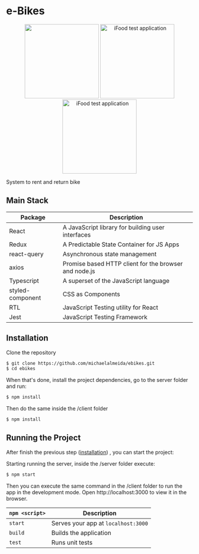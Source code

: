 # e-Bikes

<p align="center">
<img src="https://i.ibb.co/gVmvTVW/Screenshot-2022-11-30-at-19-16-08.png" width="200px">
<img src="https://i.ibb.co/2qdZvqY/Screenshot-2022-11-30-at-19-16-17.png" alt="iFood test application" width="200px">
<img src="https://i.ibb.co/vVsbb4T/Screenshot-2022-11-30-at-19-16-39.png" alt="iFood test application"  width="200px">
</p>

System to rent and return bike

## Main Stack

| Package          | Description                                           |
| ---------------- | ----------------------------------------------------- |
| React            | A JavaScript library for building user interfaces     |
| Redux            | A Predictable State Container for JS Apps             |
| react-query      | Asynchronous state management                         |
| axios            | Promise based HTTP client for the browser and node.js |
| Typescript       | A superset of the JavaScript language                 |
| styled-component | CSS as Components                                     |
| RTL              | JavaScript Testing utility for React                  |
| Jest             | JavaScript Testing Framework                          |

## Installation

Clone the repository

```bash
$ git clone https://github.com/michaelalmeida/ebikes.git
$ cd ebikes
```

When that's done, install the project dependencies, go to the server folder and run:

```bash
$ npm install
```

Then do the same inside the /client folder

```bash
$ npm install
```

## Running the Project

After finish the previous step ([installation](#installation)) , you can start the project:

Starting running the server, inside the /server folder execute:

```bash
$ npm start
```

Then you can execute the same command in the /client folder to run the app in the development mode. Open http://localhost:3000 to view it in the browser.

| `npm <script>` | Description                         |
| -------------- | ----------------------------------- |
| `start`        | Serves your app at `localhost:3000` |
| `build`        | Builds the application              |
| `test`         | Runs unit tests                     |
